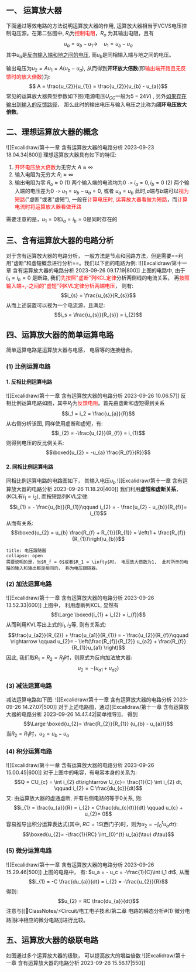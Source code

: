 ## 一、 运算放大器
下面通过等效电路的方法说明运算放大器的作用, 运算放大器相当于VCVS电压控制电压源。在第二张图中,  $R_i$为<mark style="background: transparent; color: red">控制电阻</mark>，$R_o$ 为其输出电阻，且有
$$u_{a} = u_{b} - u_{1} \rightarrow \quad u_{1} = u_{b} - u_{a}$$
其中$u_{a}$是<u>反向输入端和地之间的电压</u>, 而$u_{b}$是同相输入端与地之间的电压。

输出电压为$u_{2} = Au_{1} = A(u_{b} - u_{a})$, 从而得到**开环放大倍数**(即<mark style="background: transparent; color: red">输出端开路且无反馈时的放大倍数</mark>)为: 
$$ A = \frac{u_{2}}{u_{1}} = \frac{u_{2}}{u_{b} - u_{a}}$$
常见的运算放大器典型参数如下图(电源电压$U_{CC}$一般为$5-24V$) , 另外<u>如果存在输出到输入的反馈路径</u>， 那么此时的输出电压与输入电压之比称为**闭环电压放大倍数**。

## 二、理想运算放大器的概念
![[Excalidraw/第十一章 含有运算放大器的电路分析 2023-09-23 18.04.34|800]]
理想运算放大器具有如下的特征:
1. <mark style="background: transparent; color: red">开环电压放大倍数</mark>为无穷大 $A \approx \infty$
2. 输入电阻为无穷大 $R_{i} \approx \infty$ 
3. 输出电阻为零 $R_{o} \approx 0$
(1) 两个输入端的电流均为0 `->` $i_a = 0, i_b = 0$
(2) 两个输入端的电压差为0 `->` $u_1 = u_b - u_a = 0$, 或者 $u_a = u_b$
此时,$a$端与$b$端可以<mark style="background: transparent; color: red">视为短路</mark>("虚断"或者"虚短"), 一般在<mark style="background: transparent; color: red">计算电压时, 运算放大器看做为短路</mark>，而<mark style="background: transparent; color: red">计算电流时将运算放大器看做开路</mark>

需要注意的是，$u_1 = 0$和$i_a = i_{b}= 0$是同时存在的

## 三、含有运算放大器的电路分析
对于含有运算放大器的电路分析， 一般方法是节点和回路方法，但是需要==利用"虚断"和虚短概念进行分析==。我们以下面的电路为例: 
![[Excalidraw/第十一章 含有运算放大器的电路分析 2023-09-26 09.17.19|800]]
上图的电路中, 由于$i_a = i_b = 0$ 是断路, 我们<mark style="background: transparent; color: red">先按照"虚断"列KCL定律</mark>分析两侧线的电流关系， 再<mark style="background: transparent; color: red">按照输入端+,-之间的"虚短"列KVL定律分析两端电压</mark>， 则有: 
$$i_{s} = \frac{u_{s}}{R_{s}}$$
从而上述装置可以视为一个电流源，且满足:
$$i_s  = \frac{u_{s}}{R_{s}} = i_{2}$$
## 四、运算放大器的简单运算电路
简单运算电路是运算放大器与电感， 电容等的连接组合。
### (1) 比例运算电路
#### 1. 反相比例运算电路
![[Excalidraw/第十一章 含有运算放大器的电路分析 2023-09-26 10.06.57]]
反相比例运算电路如图，其中$R_f$为<mark style="background: transparent; color: red">反馈电阻</mark>。首先由虚断和虚短得到关系
$$i_1 = i_2  = \frac{u_{a}}{R}$$
从右侧分析该图, 同样使用虚断和虚短，有:
$$i_{2} = -\frac{u_{2}}{R_{f}} = i_{1}$$
则得到电压的反比例关系:
$$\boxed{u_{2} = -u_{a} \frac{R_{f}}{R}}$$
#### 2. 同相比例运算电路
同相比例运算电路的电路图如下， 其输入电压$u_b$ 
![[Excalidraw/第十一章 含有运算放大器的电路分析 2023-09-26 11.18.20|400]]
我们利用**虚短和虚断关系**，(KCL有$i_1 = i_2$), 而按短路列KVL定律:
$$i_{1} = - \frac{u_{b}}{R_{1}}\qquad  i_{2} = - \frac{u_{2} - u_{b}}{R_{f}}= i_{1}$$
从而有关系: 
$$\boxed{u_{2} = u_{b} \frac{R_{f} + R_{1}}{R_{1}} = \left(1 + \frac{R_{f}}{R_{1}}\right)u_{b}}$$
`````ad-note
title: 电压跟随器
collapse: open
需要说明的是，当$R_f = 0$或者$R_1 = \infty$时， 电压放大倍数为1,  此时所示的电路的输入和输出都是相同的， 称为电压跟随器。
`````
### (2) 加法运算电路
![[Excalidraw/第十一章 含有运算放大器的电路分析 2023-09-26 13.52.33|600]]
上图中， 利用虚断列KCL, 显然有
$$\Large \boxed{i_{1} + i_{2} =  i_{f}}$$
从而利用KVL写出上式的$i_1, i_2$等, 则有关系式:
$$\frac{u_{a2}}{R_{2}} +  \frac{u_{a1}}{R_{1}} = - \frac{u_{2}}{R_{f}}\qquad \rightarrow \qquad u_{2}= - \left(\frac{R_{f}}{R_{2}} u_{a2} +  \frac{R_{f}}{R_{1}}u_{a1} \right)$$
因此, 我们取$R_1 = R_2 = R_f$时，则原式为反向加法放大器: 
$$u_2 = - (u_{a1} + u_{a2})$$
### (3) 减法运算电路
减法运算电路如下图: 
![[Excalidraw/第十一章 含有运算放大器的电路分析 2023-09-26 14.27.07|500]]
对于上述电路图，通过[[Excalidraw/第十一章 含有运算放大器的电路分析 2023-09-26 14.47.42|简单推导]]， 得到
$$\Large \boxed{u_{2}= \frac{R_{2}}{R_{1}} (u_{b} - u_{a})}$$
当$R_2 = R_1$时，$u_2 = u_b - u_a$ 
### (4) 积分运算电路
![[Excalidraw/第十一章 含有运算放大器的电路分析 2023-09-26 15.00.45|600]]
对于上图中的电容，有电容本身的关系为: 
$$Q = CU_{c} =  \int i_{2} dt\rightarrow U_{c}=  \frac{1}{C} \int i_{2} dt, \qquad  i_{2} = C \frac{du_{c}}{dt}$$
又: 由运算放大器的虚通虚断, 并有右侧电路的等于0关系, 则:
$$i_{1} = \frac{u_{a}}{R} = i_{2} = C\frac{du_{c}(t)}{dt} \qquad u_{c}  + u_{2}= 0$$
容易推导出积分运算表达式(其中, $RC = 1S$(西门子)时，则为$u_2 =- \int_{0}^{t} u_a d\tau$):
$$\boxed{u_{2}= -\frac{1}{RC} \int_{0}^{t} u_{a}(\tau) d\tau}$$
### (5) 微分运算电路
![[Excalidraw/第十一章 含有运算放大器的电路分析 2023-09-26 15.29.46|500]]
上图的电路中， 有: $u_a = - u_c = -\frac{1}{C}\int i_1 dt$, 从而
$$i_{1} = -C \frac{du_{a}}{dt} = i_{2} =  -\frac{u_{2}}{R}$$
得到:
$$u_{2} = RC \frac{du_{a}}{dt}$$
注意与[[📘ClassNotes/⚡Circuit/电工电子技术/第二章 电路的瞬态分析#(1) 微分电路|脉冲相应的微分电路]]进行比较。

## 五、运算放大器的级联电路
如图通过多个运算放大器的级联， 可以提高放大的增益倍数
![[Excalidraw/第十一章 含有运算放大器的电路分析 2023-09-26 15.56.17|550]]
